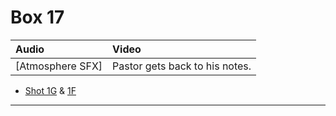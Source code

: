 # Box 17

| Audio | Video |
|:---|:---|
| [Atmosphere SFX] | Pastor gets back to his notes. |

* [Shot 1G](1G.md) & [1F](1F.md)

- - - - -